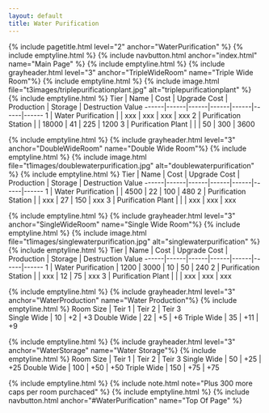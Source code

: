 ```yaml
---
layout: default
title: Water Purification
---
```

{% include pagetitle.html level="2" anchor="WaterPurification" %}
{% include emptyline.html %}
{% include navbutton.html anchor="index.html" name="Main Page" %}
{% include emptyline.html %}
{% include grayheader.html level="3" anchor="TripleWideRoom" name="Triple Wide Room"%}
{% include emptyline.html %}
{% include image.html file="t3images/triplepurificationplant.jpg" alt="triplepurificationplant" %}
{% include emptyline.html %}
Tier | Name | Cost | Upgrade Cost | Production | Storage | Destruction Value
------|------|------|------|------|------|------
1 | Water Purification | | xxx | xxx | xxx | xxx
2 | Purification Station | | 18000 | 41 | 225 | 1200
3 | Purification Plant | | | 50 | 300 | 3600

{% include emptyline.html %}
{% include grayheader.html level="3" anchor="DoubleWideRoom" name="Double Wide Room"%}
{% include emptyline.html %}
{% include image.html file="t1images/doublewaterpurification.jpg" alt="doublewaterpurification" %}
{% include emptyline.html %}
Tier | Name | Cost | Upgrade Cost | Production | Storage | Destruction Value
------|------|------|------|------|------|------
1 | Water Purification | | 4500 | 22 | 100 | 480
2 | Purification Station | | xxx | 27 | 150 | xxx
3 | Purification Plant | | | xxx | xxx | xxx

{% include emptyline.html %}
{% include grayheader.html level="3" anchor="SingleWideRoom" name="Single Wide Room"%}
{% include emptyline.html %}
{% include image.html file="t1images/singlewaterpurification.jpg" alt="singlewaterpurification" %}
{% include emptyline.html %}
Tier | Name | Cost | Upgrade Cost | Production | Storage | Destruction Value
------|------|------|------|------|------|------
1 | Water Purification | 1200 | 3000 | 10 | 50 | 240
2 | Purification Station | | xxx | 12 | 75 | xxx
3 | Purification Plant | | | xxx | xxx | xxx

{% include emptyline.html %}
{% include grayheader.html level="3" anchor="WaterProduction" name="Water Production"%}
{% include emptyline.html %}
Room Size | Teir 1 | Teir 2 | Teir 3    
Single Wide | 10 | +2 | +3
Double Wide | 22 | +5 | +6
Triple Wide | 35 | +11 | +9

{% include emptyline.html %}
{% include grayheader.html level="3" anchor="WaterStorage" name="Water Storage"%}
{% include emptyline.html %}
Room Size | Teir 1 | Teir 2 | Teir 3
Single Wide | 50 | +25 | +25
Double Wide | 100 | +50 | +50
Triple Wide | 150 | +75 | +75 

{% include emptyline.html %}
{% include note.html note="Plus 300 more caps per room purchaced" %}
{% include emptyline.html %}
{% include navbutton.html anchor="#WaterPurification" name="Top Of Page" %}
